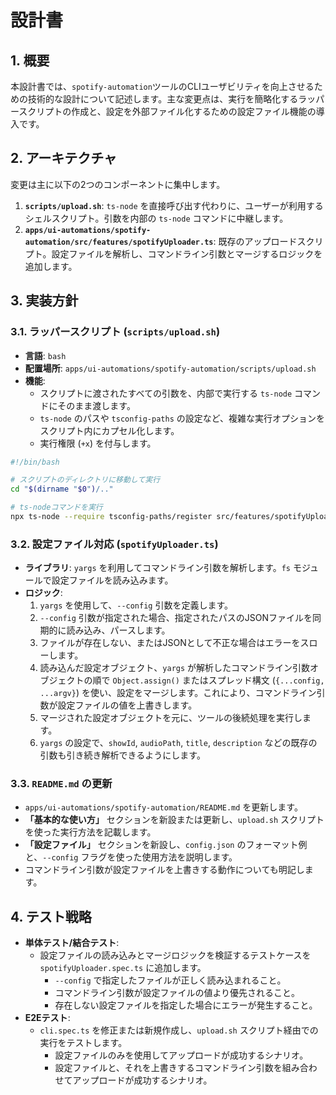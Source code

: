 # 設計書

## 1. 概要

本設計書では、`spotify-automation`ツールのCLIユーザビリティを向上させるための技術的な設計について記述します。主な変更点は、実行を簡略化するラッパースクリプトの作成と、設定を外部ファイル化するための設定ファイル機能の導入です。

## 2. アーキテクチャ

変更は主に以下の2つのコンポーネントに集中します。

1.  **`scripts/upload.sh`**: `ts-node` を直接呼び出す代わりに、ユーザーが利用するシェルスクリプト。引数を内部の `ts-node` コマンドに中継します。
2.  **`apps/ui-automations/spotify-automation/src/features/spotifyUploader.ts`**: 既存のアップロードスクリプト。設定ファイルを解析し、コマンドライン引数とマージするロジックを追加します。

## 3. 実装方針

### 3.1. ラッパースクリプト (`scripts/upload.sh`)

-   **言語**: `bash`
-   **配置場所**: `apps/ui-automations/spotify-automation/scripts/upload.sh`
-   **機能**:
    -   スクリプトに渡されたすべての引数を、内部で実行する `ts-node` コマンドにそのまま渡します。
    -   `ts-node` のパスや `tsconfig-paths` の設定など、複雑な実行オプションをスクリプト内にカプセル化します。
    -   実行権限 (`+x`) を付与します。

```bash
#!/bin/bash

# スクリプトのディレクトリに移動して実行
cd "$(dirname "$0")/.."

# ts-nodeコマンドを実行
npx ts-node --require tsconfig-paths/register src/features/spotifyUploader.ts "$@"
```

### 3.2. 設定ファイル対応 (`spotifyUploader.ts`)

-   **ライブラリ**: `yargs` を利用してコマンドライン引数を解析します。`fs` モジュールで設定ファイルを読み込みます。
-   **ロジック**:
    1.  `yargs` を使用して、`--config` 引数を定義します。
    2.  `--config` 引数が指定された場合、指定されたパスのJSONファイルを同期的に読み込み、パースします。
    3.  ファイルが存在しない、またはJSONとして不正な場合はエラーをスローします。
    4.  読み込んだ設定オブジェクト、`yargs` が解析したコマンドライン引数オブジェクトの順で `Object.assign()` またはスプレッド構文 (`{...config, ...argv}`) を使い、設定をマージします。これにより、コマンドライン引数が設定ファイルの値を上書きします。
    5.  マージされた設定オブジェクトを元に、ツールの後続処理を実行します。
    6.  `yargs` の設定で、`showId`, `audioPath`, `title`, `description` などの既存の引数も引き続き解析できるようにします。

### 3.3. `README.md` の更新

-   `apps/ui-automations/spotify-automation/README.md` を更新します。
-   **「基本的な使い方」** セクションを新設または更新し、`upload.sh` スクリプトを使った実行方法を記載します。
-   **「設定ファイル」** セクションを新設し、`config.json` のフォーマット例と、`--config` フラグを使った使用方法を説明します。
-   コマンドライン引数が設定ファイルを上書きする動作についても明記します。

## 4. テスト戦略

-   **単体テスト/結合テスト**:
    -   設定ファイルの読み込みとマージロジックを検証するテストケースを `spotifyUploader.spec.ts` に追加します。
        -   `--config` で指定したファイルが正しく読み込まれること。
        -   コマンドライン引数が設定ファイルの値より優先されること。
        -   存在しない設定ファイルを指定した場合にエラーが発生すること。
-   **E2Eテスト**:
    -   `cli.spec.ts` を修正または新規作成し、`upload.sh` スクリプト経由での実行をテストします。
        -   設定ファイルのみを使用してアップロードが成功するシナリオ。
        -   設定ファイルと、それを上書きするコマンドライン引数を組み合わせてアップロードが成功するシナリオ。